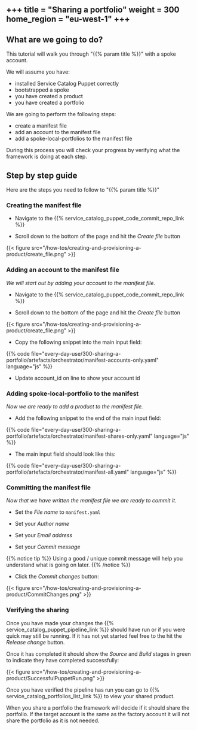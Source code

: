 +++
title = "Sharing a portfolio"
weight = 300
home_region = "eu-west-1"
+++
---

## What are we going to do?

This tutorial will walk you through "{{% param title %}}" with a spoke account.

We will assume you have:
 
 - installed Service Catalog Puppet correctly
 - bootstrapped a spoke
 - you have created a product
 - you have created a portfolio

We are going to perform the following steps:

- create a manifest file
- add an account to the manifest file
- add a spoke-local-portfolios to the manifest file

During this process you will check your progress by verifying what the framework is doing at each step.

## Step by step guide

Here are the steps you need to follow to "{{% param title %}}"

### Creating the manifest file

- Navigate to the {{% service_catalog_puppet_code_commit_repo_link %}}

- Scroll down to the bottom of the page and hit the *Create file* button

{{< figure src="/how-tos/creating-and-provisioning-a-product/create_file.png" >}}

### Adding an account to the manifest file

_We will start out by adding your account to the manifest file._

- Navigate to the {{% service_catalog_puppet_code_commit_repo_link %}}


- Scroll down to the bottom of the page and hit the *Create file* button

{{< figure src="/how-tos/creating-and-provisioning-a-product/create_file.png" >}}

- Copy the following snippet into the main input field:

 {{% code file="every-day-use/300-sharing-a-portfolio/artefacts/orchestrator/manifest-accounts-only.yaml" language="js" %}}
 
- Update account_id on line to show your account id


### Adding spoke-local-portfolio to the manifest

_Now we are ready to add a product to the manifest file._

- Add the following snippet to the end of the main input field:

 {{% code file="every-day-use/300-sharing-a-portfolio/artefacts/orchestrator/manifest-shares-only.yaml" language="js" %}}


- The main input field should look like this:

 {{% code file="every-day-use/300-sharing-a-portfolio/artefacts/orchestrator/manifest-all.yaml" language="js" %}}


### Committing the manifest file

_Now that we have written the manifest file we are ready to commit it._

- Set the *File name* to `manifest.yaml`

- Set your *Author name*
- Set your *Email address*
- Set your *Commit message*

{{% notice tip %}}
Using a good / unique commit message will help you understand what is going on later.
{{% /notice %}}


- Click the *Commit changes* button:

{{< figure src="/how-tos/creating-and-provisioning-a-product/CommitChanges.png" >}}


### Verifying the sharing

Once you have made your changes the {{% service_catalog_puppet_pipeline_link %}} should have run or if you were quick 
may still be running.  If it has not yet started feel free to the hit the *Release change* button.

Once it has completed it should show the *Source* and *Build* stages in green to indicate they have completed 
successfully:

{{< figure src="/how-tos/creating-and-provisioning-a-product/SuccessfulPuppetRun.png" >}}

Once you have verified the pipeline has run you can go to {{% service_catalog_portfolios_list_link %}} to view your 
shared product.  

When you share a portfolio the framework will decide if it should share the portfolio.  If the target account is the same
as the factory account it will not share the portfolio as it is not needed.
